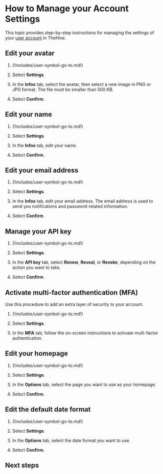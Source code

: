 # How to Manage your Account Settings

This topic provides step-by-step instructions for managing the settings of your [user account](about-user-accounts.md) in TheHive.

## Edit your avatar

1. {!includes/user-symbol-go-to.md!}

2. Select **Settings**.

3. In the **Infos** tab, select the avatar, then select a new image in PNG or JPG format. The file must be smaller than 500 KB.

4. Select **Confirm**.

## Edit your name

1. {!includes/user-symbol-go-to.md!}

2. Select **Settings**.

3. In the **Infos** tab, edit your name.

4. Select **Confirm**.

## Edit your email address

1. {!includes/user-symbol-go-to.md!}

2. Select **Settings**.

3. In the **Infos** tab, edit your email address. The email address is used to send you notifications and password-related information.

4. Select **Confirm**.

## Manage your API key

1. {!includes/user-symbol-go-to.md!}

2. Select **Settings**.

3. In the **API key** tab, select **Renew**, **Reveal**, or **Revoke**, depending on the action you want to take.

4. Select **Confirm**.

## Activate multi-factor authentication (MFA)

Use this procedure to add an extra layer of security to your account.

1. {!includes/user-symbol-go-to.md!}

2. Select **Settings**.

3. In the **MFA** tab, follow the on-screen instructions to activate multi-factor authentication.

## Edit your homepage

1. {!includes/user-symbol-go-to.md!}

2. Select **Settings**.

3. In the **Options** tab, select the page you want to use as your homepage.

4. Select **Confirm**.

## Edit the default date format

1. {!includes/user-symbol-go-to.md!}

2. Select **Settings**.

3. In the **Options** tab, select the date format you want to use.

4. Select **Confirm**.

<h2>Next steps</h2>